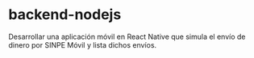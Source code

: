# backend-nodejs
Desarrollar una aplicación móvil en React Native que simula el envío de dinero por SINPE Móvil y lista dichos envíos.

